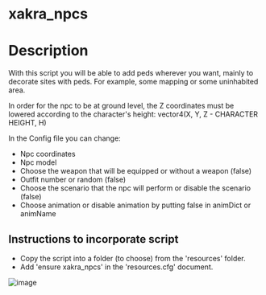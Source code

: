 # xakra_npcs

# Description
With this script you will be able to add peds wherever you want, mainly to decorate sites with peds. For example, some mapping or some uninhabited area.

In order for the npc to be at ground level, the Z coordinates must be lowered according to the character's height: vector4(X, Y, Z - CHARACTER HEIGHT, H)

In the Config file you can change:
- Npc coordinates
- Npc model
- Choose the weapon that will be equipped or without a weapon (false)
- Outfit number or random (false)
- Choose the scenario that the npc will perform or disable the scenario (false)
- Choose animation or disable animation by putting false in animDict or animName

## Instructions to incorporate script
- Copy the script into a folder (to choose) from the 'resources' folder.
- Add 'ensure xakra_npcs' in the 'resources.cfg' document.

![image](https://user-images.githubusercontent.com/107937295/193420174-345687bb-69d3-4ac7-856e-7ccc805556d4.png)

